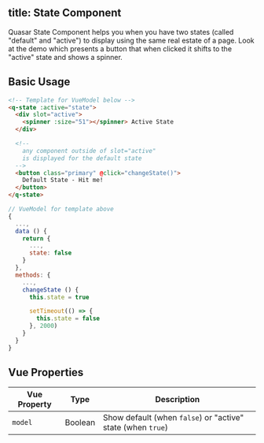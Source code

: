 title: State Component
---
Quasar State Component helps you when you have two states (called "default" and "active") to display using the same real estate of a page. Look at the demo which presents a button that when clicked it shifts to the "active" state and shows a spinner.

<input type="hidden" data-fullpage-demo="web-components/state">

## Basic Usage

``` html
<!-- Template for VueModel below -->
<q-state :active="state">
  <div slot="active">
    <spinner :size="51"></spinner> Active State
  </div>

  <!--
    any component outside of slot="active"
    is displayed for the default state
  -->
  <button class="primary" @click="changeState()">
    Default State - Hit me!
  </button>
</q-state>
```

``` js
// VueModel for template above
{
  ...,
  data () {
    return {
      ...,
      state: false
    }
  },
  methods: {
    ...,
    changeState () {
      this.state = true

      setTimeout(() => {
        this.state = false
      }, 2000)
    }
  }
}
```

## Vue Properties

| Vue Property | Type | Description |
| --- | --- | --- |
| `model` | Boolean | Show default (when `false`) or "active" state (when `true`) |
